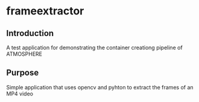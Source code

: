 # frameextractor

## Introduction

A test application for demonstrating the container creationg pipeline of ATMOSPHERE

## Purpose

Simple application that uses opencv and pyhton to extract the frames of an MP4 video


